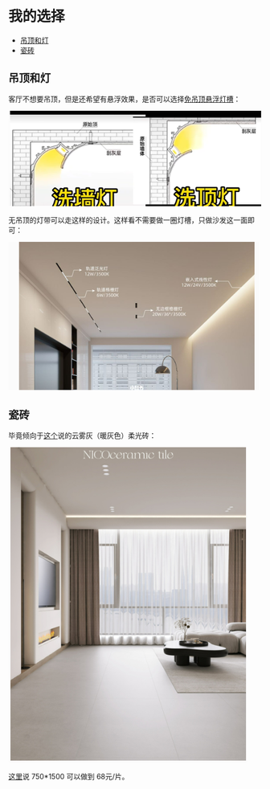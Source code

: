 # 我的选择

- [吊顶和灯](#吊顶和灯)
- [瓷砖](#瓷砖)


## 吊顶和灯

客厅不想要吊顶，但是还希望有悬浮效果，是否可以选择[免吊顶悬浮灯槽](https://www.xiaohongshu.com/discovery/item/63400561000000001c03177a?app_platform=android&app_version=7.66.0&share_from_user_hidden=true&type=video&xhsshare=WeixinSession&appuid=5f7c768f000000000100ab58&apptime=1670689576)：

![免吊顶悬浮灯槽](./images/me/diaodingdengdai.png)

无吊顶的灯带可以走这样的设计。这样看不需要做一圈灯槽，只做沙发这一面即可：

![无吊顶灯带](./images/me/ketingdengdai.png)

## 瓷砖

毕竟倾向于[这个](https://www.xiaohongshu.com/discovery/item/638dbb59000000001f00d83e?app_platform=android&app_version=7.66.0&share_from_user_hidden=true&type=normal&xhsshare=WeixinSession&appuid=5f7c768f000000000100ab58&apptime=1670690043)说的云雾灰（暖灰色）柔光砖：

![云雾灰（暖灰色）柔光砖](./images/me/cizhuan1.png)

[这里](https://www.xiaohongshu.com/discovery/item/638eaf0e000000001f022763?app_platform=android&app_version=7.66.0&share_from_user_hidden=true&type=video&xhsshare=WeixinSession&appuid=5f7c768f000000000100ab58&apptime=1670690452)说 750*1500 可以做到 68元/片。
